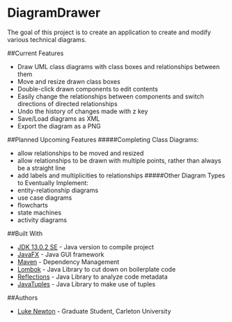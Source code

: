 # DiagramDrawer
The goal of this project is to create an application to create and modify various technical diagrams.

##Current Features
- Draw UML class diagrams with class boxes and relationships between them
- Move and resize drawn class boxes
- Double-click drawn components to edit contents
- Easily change the relationships between components and switch directions of directed relationships
- Undo the history of changes made with z key
- Save/Load diagrams as XML 
- Export the diagram as a PNG

##Planned Upcoming Features
#####Completing Class Diagrams:
- allow relationships to be moved and resized
- allow relationships to be drawn with multiple points, rather than always be a straight line
- add labels and multiplicities to relationships
#####Other Diagram Types to Eventually Implement:
- entity-relationship diagrams
- use case diagrams
- flowcharts
- state machines
- activity diagrams

##Built With
- [JDK 13.0.2 SE](https://www.oracle.com/java/technologies/javase-jdk13-downloads.html) - Java version to compile project
- [JavaFX](https://openjfx.io/) - Java GUI framework
- [Maven](https://maven.apache.org/) - Dependency Management
- [Lombok](https://projectlombok.org/) - Java Library to cut down on boilerplate code
- [Reflections](https://github.com/ronmamo/reflections) - Java Library to analyze code metadata
- [JavaTuples](https://www.javatuples.org/) - Java Library to make use of tuples

##Authors
- [Luke Newton](https://github.com/LukeANewton) - Graduate Student, Carleton University
